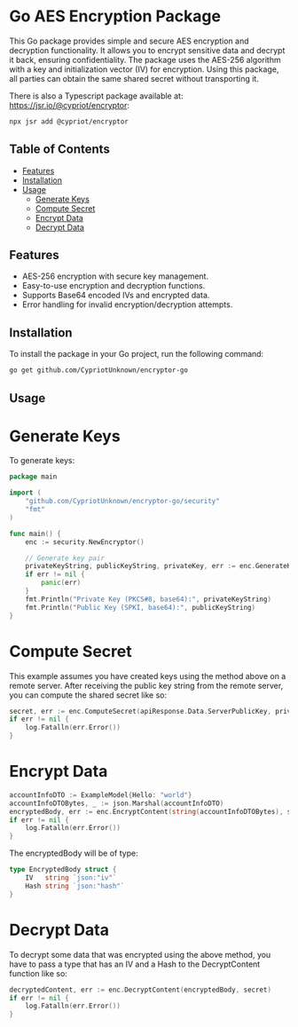 # Go AES Encryption Package

This Go package provides simple and secure AES encryption and decryption functionality. It allows you to encrypt sensitive data and decrypt it back, ensuring confidentiality. The package uses the AES-256 algorithm with a key and initialization vector (IV) for encryption. Using this package, all parties can obtain the same shared secret without transporting it.

There is also a Typescript package available at: https://jsr.io/@cypriot/encryptor:
```bash
npx jsr add @cypriot/encryptor
```

## Table of Contents

- [Features](#features)
- [Installation](#installation)
- [Usage](#usage)
  - [Generate Keys](#generate-keys)
  - [Compute Secret](#compute-secret)
  - [Encrypt Data](#encrypt-data)
  - [Decrypt Data](#decrypt-data)

## Features

- AES-256 encryption with secure key management.
- Easy-to-use encryption and decryption functions.
- Supports Base64 encoded IVs and encrypted data.
- Error handling for invalid encryption/decryption attempts.

## Installation

To install the package in your Go project, run the following command:

```bash
go get github.com/CypriotUnknown/encryptor-go
```

## Usage

# Generate Keys

To generate keys:

```go
package main

import (
	"github.com/CypriotUnknown/encryptor-go/security"
	"fmt"
)

func main() {
	enc := security.NewEncryptor()

	// Generate key pair
	privateKeyString, publicKeyString, privateKey, err := enc.GenerateKeys()
	if err != nil {
		panic(err)
	}
	fmt.Println("Private Key (PKCS#8, base64):", privateKeyString)
	fmt.Println("Public Key (SPKI, base64):", publicKeyString)
}
```

# Compute Secret

This example assumes you have created keys using the method above on a remote server. After receiving the public key string from the remote server, you can compute the shared secret like so: 

```go
secret, err := enc.ComputeSecret(apiResponse.Data.ServerPublicKey, privateKey)
if err != nil {
    log.Fatalln(err.Error())
}
```

# Encrypt Data

```go
accountInfoDTO := ExampleModel{Hello: "world"}
accountInfoDTOBytes, _ := json.Marshal(accountInfoDTO)
encryptedBody, err := enc.EncryptContent(string(accountInfoDTOBytes), secret)
if err != nil {
    log.Fatalln(err.Error())
}
```

The encryptedBody will be of type:

```go
type EncryptedBody struct {
    IV   string `json:"iv"`   
    Hash string `json:"hash"` 
}
```

# Decrypt Data

To decrypt some data that was encrypted using the above method, you have to pass a type that has an IV and a Hash to the DecryptContent function like so:

```go
decryptedContent, err := enc.DecryptContent(encryptedBody, secret)
if err != nil {
    log.Fatalln(err.Error())
}
```
